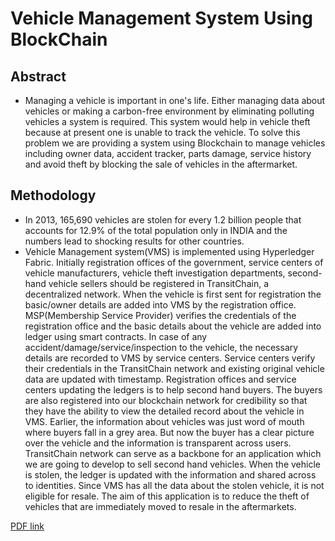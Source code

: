 # Vehicle Management System Using BlockChain

## Abstract

- Managing a vehicle is important in one's life. Either managing data about vehicles or making a carbon-free environment by eliminating polluting vehicles a system is required. This system would help in vehicle theft because at present one is unable to track the vehicle. To solve this problem we are providing a system using Blockchain to manage vehicles including owner data, accident tracker, parts damage, service history and avoid theft by blocking the sale of vehicles in the aftermarket.

## Methodology

- In 2013, 165,690 vehicles are stolen for every 1.2 billion people that accounts for 12.9% of the total population only in INDIA and the numbers lead to shocking results for other countries.
- Vehicle Management system(VMS) is implemented using Hyperledger Fabric. Initially registration offices of the government, service centers of vehicle manufacturers, vehicle theft investigation departments, second-hand vehicle sellers should be registered in TransitChain, a decentralized network. When the vehicle is first sent for registration the basic/owner details are added into VMS by the registration office. MSP(Membership Service Provider) verifies the credentials of the registration office and the basic details about the vehicle are added into ledger using smart contracts. In case of any accident/damage/service/inspection to the vehicle, the necessary details are recorded to VMS by service centers. Service centers verify their credentials in the TransitChain network and existing original vehicle data are updated with timestamp. Registration offices and service centers updating the ledgers is to help second hand buyers. The buyers are also registered into our blockchain network for credibility so that they have the ability to view the detailed record about the vehicle in VMS. Earlier, the information about vehicles was just word of mouth where buyers fall in a grey area. But now the buyer has a clear picture over the vehicle and the information is transparent across users. TransitChain network can serve as a backbone for an application which we are going to develop to sell second hand vehicles. When the vehicle is stolen, the ledger is updated with the information and shared across to identities. Since VMS has all the data about the stolen vehicle, it is not eligible for resale. The aim of this application is to reduce the theft of vehicles that are immediately moved to resale in the aftermarkets.

[PDF link](https://github.com/Sudhanmanoharan/VMS-Project-Proposal)

